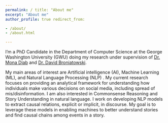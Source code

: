 ```yaml
---
permalink: / title: "About me"
excerpt: "About me"
author_profile: true redirect_from:

- /about/
- /about.html

---
```


I’m a PhD Candidate in the Department of Computer Science at the George Washington University (GWU) doing my research
under supervision of [Dr. Mona Diab](https://www.linkedin.com/in/mona-diab-55946614/)
and [Dr. David Broniatowski](https://www.seas.gwu.edu/david-broniatowski).

My main areas of interest are Artificial intelligence (AI), Machine Learning (ML), and Natural Language Processing (NLP)
. My current research focuses on providing an analytical framework for understanding how individuals make various
decisions on social media, including spread of mis/disinformation. I am also interested in Commonsense Reasoning and
Story Understanding in natural language. I work on developing NLP models to extract causal relations, explicit or
implicit, in discourse. My goal is to leverage these models in enabling machines to better understand stories and find
causal chains among events in a story.